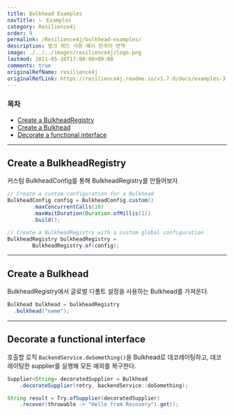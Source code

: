 ```yaml
---
title: Bulkhead Examples
navTitle: ㄴ Examples
category: Resilience4j
order: 9
permalink: /Resilience4j/bulkhead-examples/
description: 벌크 헤드 사용 예시 한국어 번역
image: ./../../images/resilience4j/logo.png
lastmod: 2021-05-16T17:00:00+09:00
comments: true
originalRefName: resilience4j
originalRefLink: https://resilience4j.readme.io/v1.7.0/docs/examples-3
---
```


### 목차

- [Create a BulkheadRegistry](#create-a-bulkheadregistry)
- [Create a Bulkhead](#create-a-bulkhead)
- [Decorate a functional interface](#decorate-a-functional-interface)

---

## Create a BulkheadRegistry

커스텀 BulkheadConfig를 통해 BulkheadRegistry를 만들어보자.

```java
// Create a custom configuration for a Bulkhead
BulkheadConfig config = BulkheadConfig.custom()
        .maxConcurrentCalls(10)
        .maxWaitDuration(Duration.ofMillis(1))
        .build();

// Create a BulkheadRegistry with a custom global configuration
BulkheadRegistry bulkheadRegistry =
        BulkheadRegistry.of(config);
```

---

## Create a Bulkhead

BulkheadRegistry에서 글로벌 디폴트 설정을 사용하는 Bulkhead를 가져온다.

```java
Bulkhead bulkhead = bulkheadRegistry
  .bulkhead("name");
```

---

## Decorate a functional interface

호출할 로직 `BackendService.doSomething()`을 Bulkhead로 데코레이팅하고, 데코레이팅한 supplier를 실행해 모든 예외를 복구한다.

```java
Supplier<String> decoratedSupplier = Bulkhead
    .decorateSupplier(retry, backendService::doSomething);

String result = Try.ofSupplier(decoratedSupplier)
    .recover(throwable -> "Hello from Recovery").get();
```